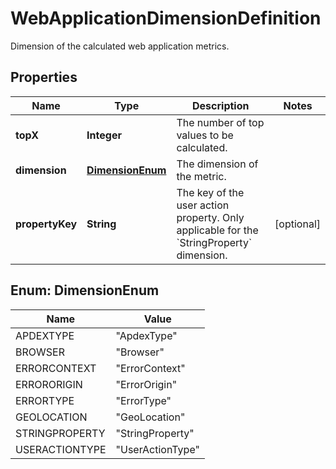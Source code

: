 

# WebApplicationDimensionDefinition

Dimension of the calculated web application metrics.

## Properties

| Name | Type | Description | Notes |
|------------ | ------------- | ------------- | -------------|
|**topX** | **Integer** | The number of top values to be calculated. |  |
|**dimension** | [**DimensionEnum**](#DimensionEnum) | The dimension of the metric. |  |
|**propertyKey** | **String** | The key of the user action property.    Only applicable for the &#x60;StringProperty&#x60; dimension. |  [optional] |



## Enum: DimensionEnum

| Name | Value |
|---- | -----|
| APDEXTYPE | &quot;ApdexType&quot; |
| BROWSER | &quot;Browser&quot; |
| ERRORCONTEXT | &quot;ErrorContext&quot; |
| ERRORORIGIN | &quot;ErrorOrigin&quot; |
| ERRORTYPE | &quot;ErrorType&quot; |
| GEOLOCATION | &quot;GeoLocation&quot; |
| STRINGPROPERTY | &quot;StringProperty&quot; |
| USERACTIONTYPE | &quot;UserActionType&quot; |



